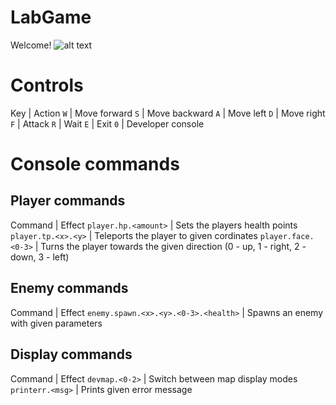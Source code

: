 # LabGame

Welcome! ![alt text](https://static-cdn.jtvnw.net/emoticons/v1/425618/1.0 "LuL")

# Controls
Key | Action
`W` | Move forward
`S` | Move backward
`A` | Move left
`D` | Move right
`F` | Attack
`R` | Wait
`E` | Exit
`0` | Developer console

# Console commands
## Player commands
Command | Effect
`player.hp.<amount>` | Sets the players health points
`player.tp.<x>.<y>` | Teleports the player to given cordinates
`player.face.<0-3>` | Turns the player towards the given direction (0 - up, 1 - right, 2 - down, 3 - left)

## Enemy commands
Command | Effect
`enemy.spawn.<x>.<y>.<0-3>.<health>` | Spawns an enemy with given parameters

## Display commands
Command | Effect
`devmap.<0-2>` | Switch between map display modes
`printerr.<msg>` | Prints given error message